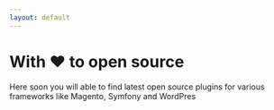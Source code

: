 ```yaml
---
layout: default
---
```


# With :heart: to open source

Here soon you will able to find latest open source plugins for various frameworks like Magento, Symfony and WordPres